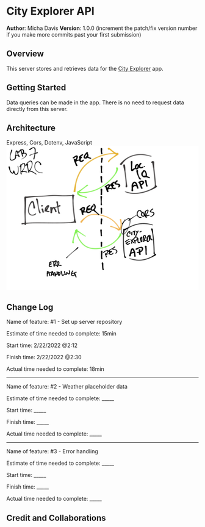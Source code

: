 # City Explorer API

**Author**: Micha Davis
**Version**: 1.0.0 (increment the patch/fix version number if you make more commits past your first submission)

## Overview
This server stores and retrieves data for the [City Explorer](https://github.com/Micha-L-Davis/city-explorer) app.

## Getting Started
Data queries can be made in the app. There is no need to request data directly from this server.

## Architecture
Express, Cors, Dotenv, JavaScript
![Web Request Response Cycle](./WRRC-Lab07.png)

## Change Log
Name of feature: #1 - Set up server repository

Estimate of time needed to complete: 15min

Start time: 2/22/2022 @2:12

Finish time: 2/22/2022 @2:30

Actual time needed to complete: 18min

---

Name of feature: #2 - Weather placeholder data

Estimate of time needed to complete: _____

Start time: _____

Finish time: _____

Actual time needed to complete: _____

---

Name of feature: #3 - Error handling

Estimate of time needed to complete: _____

Start time: _____

Finish time: _____

Actual time needed to complete: _____

## Credit and Collaborations
<!-- Give credit (and a link) to other people or resources that helped you build this application. -->
